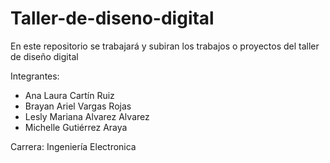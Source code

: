 # Taller-de-diseno-digital

En este repositorio se trabajará y subiran los trabajos o proyectos del taller de diseño digital
 
Integrantes:
- Ana Laura Cartín Ruiz
- Brayan Ariel Vargas Rojas
- Lesly Mariana Alvarez Alvarez
- Michelle Gutiérrez Araya

Carrera: Ingeniería Electronica
